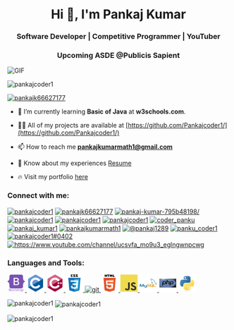 <h1 align="center">Hi 👋, I'm Pankaj Kumar</h1>
<h3 align="center">Software Developer | Competitive Programmer | YouTuber</h3>
<h3 align="center">Upcoming ASDE @Publicis Sapient</h3>

![GIF](v2/assest/GIF/SDE.gif)
<p align="left"> <img src="https://komarev.com/ghpvc/?username=pankajcoder1&label=Profile%20views&color=0e75b6&style=flat" alt="pankajcoder1" /> </p>

<p align="left"> <a href="https://twitter.com/pankajk66627177" target="blank"><img src="https://img.shields.io/twitter/follow/pankajk66627177?logo=twitter&style=for-the-badge" alt="pankajk66627177" /></a> </p>

- 🌱 I’m currently learning **Basic of Java** at **w3schools.com**.

- 👨‍💻 All of my projects are available at [https://github.com/Pankajcoder1/](https://github.com/Pankajcoder1/)

- 📫 How to reach me **pankajkumarmath1@gmail.com**

- 📄 Know about my experiences [Resume](https://pankajcoder1.github.io/Pankajcoder1/v2/public/Pankaj_Kumar.pdf)
- 🔥 Visit my portfolio [here](https://pankajkumar.web.app/)

<h3 align="left">Connect with me:</h3>
<p align="left">
    <a href="https://dev.to/pankajcoder1" target="blank"><img align="center" src="https://cdn.jsdelivr.net/npm/simple-icons@3.0.1/icons/dev-dot-to.svg" alt="pankajcoder1" height="30" width="40" /></a> 
    <a href="https://twitter.com/pankajk66627177" target="blank"><img align="center" src="https://cdn.jsdelivr.net/npm/simple-icons@3.0.1/icons/twitter.svg" alt="pankajk66627177" height="30" width="40" /></a>
    <a href="https://linkedin.com/in/pankaj-kumar-795b48198/" target="blank"><img align="center" src="https://cdn.jsdelivr.net/npm/simple-icons@3.0.1/icons/linkedin.svg" alt="pankaj-kumar-795b48198/" height="30" width="40" /></a>
    <a href="https://fb.com/pankajcoder1" target="blank"><img align="center" src="https://cdn.jsdelivr.net/npm/simple-icons@3.0.1/icons/facebook.svg" alt="pankajcoder1" height="30" width="40" /></a>
    <a href="https://instagram.com/pankajcoder1" target="blank"><img align="center" src="https://cdn.jsdelivr.net/npm/simple-icons@3.0.1/icons/instagram.svg" alt="pankajcoder1" height="30" width="40" /></a>
    <a href="https://www.codechef.com/users/pankajcoder1" target="blank"><img align="center" src="https://cdn.jsdelivr.net/npm/simple-icons@3.1.0/icons/codechef.svg" alt="pankajcoder1" height="30" width="40" /></a>
    <a href="https://www.hackerrank.com/pankajcoder1" target="blank"><img align="center" src="https://cdn.jsdelivr.net/npm/simple-icons@3.0.1/icons/hackerrank.svg" alt="coder_panku" height="30" width="40" /></a>
    <a href="https://codeforces.com/profile/pankaj_kumar1" target="blank"><img align="center" src="https://cdn.jsdelivr.net/npm/simple-icons@3.0.1/icons/codeforces.svg" alt="pankaj_kumar1" height="30" width="40" /></a>
    <a href="https://www.leetcode.com/pankajkumarmath1" target="blank"><img align="center" src="https://cdn.jsdelivr.net/npm/simple-icons@3.0.1/icons/leetcode.svg" alt="pankajkumarmath1" height="30" width="40" /></a>
    <a href="https://www.hackerearth.com/@pankaj1289" target="blank"><img align="center" src="https://cdn.jsdelivr.net/npm/simple-icons@3.0.1/icons/hackerearth.svg" alt="@pankaj1289" height="30" width="40" /></a>
    <a href="https://auth.geeksforgeeks.org/user/panku_coder1" target="blank"><img align="center" src="https://cdn.jsdelivr.net/npm/simple-icons@3.0.1/icons/geeksforgeeks.svg" alt="panku_coder1" height="30" width="40" /></a>
    <a href="https://discord.gg/pankajcoder1#0402" target="blank">
        <img align="center" src="https://cdn.jsdelivr.net/npm/simple-icons@3.0.1/icons/discord.svg" alt="pankajcoder1#0402" height="30" width="40" />
    </a>
    <a href="https://www.youtube.com/channel/UCSVfA_mo9u3_eglngWNpCWg" target="blank">
        <img align="center" src="https://raw.githubusercontent.com/rahuldkjain/github-profile-readme-generator/master/src/images/icons/Social/youtube.svg" alt="https://www.youtube.com/channel/ucsvfa_mo9u3_eglngwnpcwg" height="30" width="40" />
    </a>
</p>

<h3 align="left">Languages and Tools:</h3>
<p align="left"> <a href="https://getbootstrap.com" target="_blank"> <img src="https://raw.githubusercontent.com/devicons/devicon/master/icons/bootstrap/bootstrap-plain-wordmark.svg" alt="bootstrap" width="40" height="40"/> </a> <a href="https://www.cprogramming.com/" target="_blank"> <img src="https://raw.githubusercontent.com/devicons/devicon/master/icons/c/c-original.svg" alt="c" width="40" height="40"/> </a> <a href="https://www.w3schools.com/cpp/" target="_blank"> <img src="https://raw.githubusercontent.com/devicons/devicon/master/icons/cplusplus/cplusplus-original.svg" alt="cplusplus" width="40" height="40"/> </a> <a href="https://www.w3schools.com/css/" target="_blank"> <img src="https://raw.githubusercontent.com/devicons/devicon/master/icons/css3/css3-original-wordmark.svg" alt="css3" width="40" height="40"/> </a> <a href="https://git-scm.com/" target="_blank"> <img src="https://www.vectorlogo.zone/logos/git-scm/git-scm-icon.svg" alt="git" width="40" height="40"/> </a> <a href="https://www.w3.org/html/" target="_blank"> <img src="https://raw.githubusercontent.com/devicons/devicon/master/icons/html5/html5-original-wordmark.svg" alt="html5" width="40" height="40"/> </a> <a href="https://developer.mozilla.org/en-US/docs/Web/JavaScript" target="_blank"> <img src="https://raw.githubusercontent.com/devicons/devicon/master/icons/javascript/javascript-original.svg" alt="javascript" width="40" height="40"/> </a> <a href="https://www.mysql.com/" target="_blank"><img src="https://raw.githubusercontent.com/devicons/devicon/master/icons/mysql/mysql-original-wordmark.svg" alt="mysql" width="40" height="40"/> </a> <a href="https://www.php.net" target="_blank"> <img src="https://raw.githubusercontent.com/devicons/devicon/master/icons/php/php-original.svg" alt="php" width="40" height="40"/> </a> <a href="https://www.python.org" target="_blank"> <img src="https://raw.githubusercontent.com/devicons/devicon/master/icons/python/python-original.svg" alt="python" width="40" height="40"/> </a> </p>

<p><img align="left" src="https://github-readme-stats.vercel.app/api/top-langs?username=pankajcoder1&show_icons=true&locale=en&layout=compact" alt="pankajcoder1" /></p>

<p>&nbsp;<img align="center" src="https://github-readme-stats.vercel.app/api?username=pankajcoder1&show_icons=true&locale=en" alt="pankajcoder1" /></p>

<p><img align="center" src="https://github-readme-streak-stats.herokuapp.com/?user=pankajcoder1&" alt="pankajcoder1" /></p>

